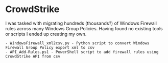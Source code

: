 # CrowdStrike

I was tasked with migrating hundreds (thousands?) of Windows Firewall rules across many Windows Group Policies. Having found no existing tools or scripts I ended up creating my own. 

```
- WindowsFirewall_xml2csv.py - Python script to convert Windows Firewall Group Policy export xml to csv
- API_Add-Rules.ps1 - PowerShell script to add firewall rules using CrowdStrike API from csv
